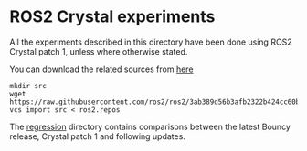 # ROS2 Crystal experiments


All the experiments described in this directory have been done using ROS2 Crystal patch 1, unless where otherwise stated.

You can download the related sources from [here](https://github.com/ros2/ros2/blob/3ab389d56b3afb2322b424cc60b03c7bc8ea0f3d/ros2.repos)


```
mkdir src
wget https://raw.githubusercontent.com/ros2/ros2/3ab389d56b3afb2322b424cc60b03c7bc8ea0f3d/ros2.repos
vcs import src < ros2.repos
```

The [regression](regression) directory contains comparisons between the latest Bouncy release, Crystal patch 1 and following updates.